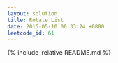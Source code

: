 ```yaml
---
layout: solution
title: Rotate List
date: 2015-05-10 00:33:24 +0800
leetcode_id: 61
---
```

{% include_relative README.md %}
